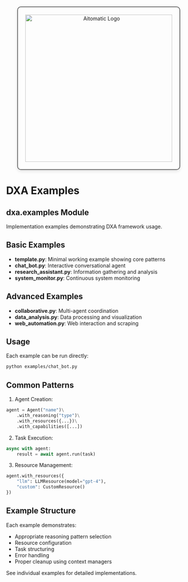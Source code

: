<!-- markdownlint-disable MD041 -->
<!-- markdownlint-disable MD033 -->
<p align="center">
  <img src="https://cdn.prod.website-files.com/62a10970901ba826988ed5aa/62d942adcae82825089dabdb_aitomatic-logo-black.png" alt="Aitomatic Logo" width="400" style="border: 2px solid #666; border-radius: 10px; padding: 20px; box-shadow: 0 4px 8px rgba(0,0,0,0.1);"/>
</p>

# DXA Examples

## dxa.examples Module

Implementation examples demonstrating DXA framework usage.

## Basic Examples

- **template.py**: Minimal working example showing core patterns
- **chat_bot.py**: Interactive conversational agent
- **research_assistant.py**: Information gathering and analysis
- **system_monitor.py**: Continuous system monitoring

## Advanced Examples

- **collaborative.py**: Multi-agent coordination
- **data_analysis.py**: Data processing and visualization
- **web_automation.py**: Web interaction and scraping

## Usage

Each example can be run directly:

```bash
python examples/chat_bot.py
```

## Common Patterns

1. Agent Creation:
```python
agent = Agent("name")\
    .with_reasoning("type")\
    .with_resources({...})\
    .with_capabilities([...])
```

2. Task Execution:
```python
async with agent:
    result = await agent.run(task)
```

3. Resource Management:
```python
agent.with_resources({
    "llm": LLMResource(model="gpt-4"),
    "custom": CustomResource()
})
```

## Example Structure

Each example demonstrates:
- Appropriate reasoning pattern selection
- Resource configuration
- Task structuring
- Error handling
- Proper cleanup using context managers

See individual examples for detailed implementations.
